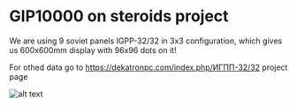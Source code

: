 # GIP10000 on steroids project

We are using 9 soviet panels IGPP-32/32 in 3x3 configuration, which gives us 600x600mm display with 96x96 dots on it!

For othed data go to https://dekatronpc.com/index.php/ИГПП-32/32 project page

![alt text](https://github.com/radiolok/igpp32_32/blob/master/igpp_pups.jpg?raw=true)


